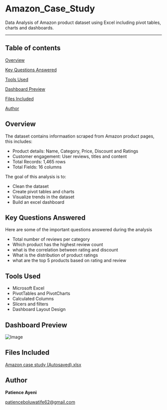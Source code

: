 # Amazon_Case_Study
Data Analysis of Amazon product dataset using Excel including pivot tables, charts and dashboards.

-----
## Table of contents
[Overview](#overview)

[Key Questions Answered](#key-questions-answered)

[Tools Used](#tools-used)

[Dashboard Preview](#dashboard-preview)

[Files Included](#files-included)

[Author](#author)


## Overview
The dataset contains informaation scraped from Amazon product pages, this includes:
- Product details: Name, Category, Price, Discount and Ratings
- Customer engagement: User reviews, titles and content
- Total Records: 1,465 rows
- Total Fields: 16 columns

The goal of this analysis is to:
- Clean the dataset
- Create pivot tables and charts
- Visualize trends in the dataset
- Build an excel dashboard

## Key Questions Answered
Here are some of the important questions answered during the analysis
- Total number of reviews per category
- Which product has the highest review count
- what is the correlation between rating and discount
- What is the distribution of product ratings
- what are the top 5 products based on rating and review


## Tools Used
- Microsoft Excel
- PivotTables and PivotCharts
- Calculated Columns
- Slicers and filters
- Dashboard Layout Design

## Dashboard Preview
![Image](https://github.com/user-attachments/assets/78d0fcd5-c484-4d2b-9a29-f0c8c8699a1b)

## Files Included
[Amazon case study (Autosaved).xlsx](https://github.com/user-attachments/files/21003829/Amazon.case.study.Autosaved.xlsx)
## Author
**Patience Ayeni**

patienceboluwatife62@gmail.com


